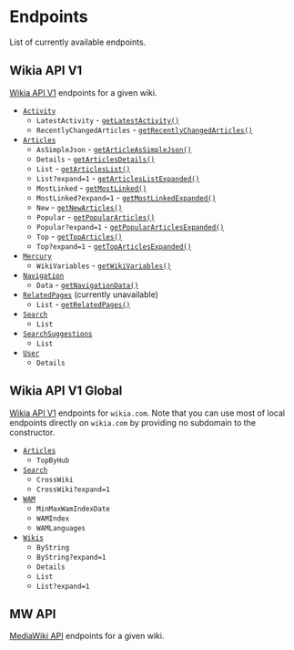# Endpoints
List of currently available endpoints.
## Wikia API V1
[Wikia API V1](http://dev.wikia.com/api/v1) endpoints for a given wiki.
* [`Activity`](http://dev.wikia.com/api/v1#!/Activity)
  * `LatestActivity` - [`getLatestActivity()`](WikiaAPI.html#getLatestActivity)
  * `RecentlyChangedArticles` - [`getRecentlyChangedArticles()`](WikiaAPI.html#getRecentlyChangedArticles)
* [`Articles`](http://dev.wikia.com/api/v1#!/Articles)
  * `AsSimpleJson` - [`getArticleAsSimpleJson()`](WikiaAPI.html#getArticleAsSimpleJson)
  * `Details` - [`getArticlesDetails()`](WikiaAPI.html#getArticlesDetails)
  * `List` - [`getArticlesList()`](WikiaAPI.html#getArticlesList)
  * `List?expand=1` - [`getArticlesListExpanded()`](WikiaAPI.html#getArticlesListExpanded)
  * `MostLinked` - [`getMostLinked()`](WikiaAPI.html#getMostLinked)
  * `MostLinked?expand=1` - [`getMostLinkedExpanded()`](WikiaAPI.html#getMostLinkedExpanded)
  * `New` - [`getNewArticles()`](WikiaAPI.html#getNewArticles)
  * `Popular` - [`getPopularArticles()`](WikiaAPI.html#getPopularArticles)
  * `Popular?expand=1` - [`getPopularArticlesExpanded()`](WikiaAPI.html#getPopularArticlesExpanded)
  * `Top` - [`getTopArticles()`](WikiaAPI.html#getTopArticles)
  * `Top?expand=1` - [`getTopArticlesExpanded()`](WikiaAPI.html#getTopArticlesExpanded)
* [`Mercury`](http://dev.wikia.com/api/v1#!/Mercury)
  * `WikiVariables` - [`getWikiVariables()`](WikiaAPI.html#getWikiVariables)
* [`Navigation`](http://dev.wikia.com/api/v1#!/Navigation)
  * `Data` - [`getNavigationData()`](WikiaAPI.html#getNavigationData)
* [`RelatedPages`](http://dev.wikia.com/api/v1#!/RelatedPages) (currently unavailable)
  * `List` - [`getRelatedPages()`](WikiaAPI.html#getRelatedPages)
* [`Search`](http://dev.wikia.com/api/v1#!/Search)
  * `List`
* [`SearchSuggestions`](http://dev.wikia.com/api/v1#!/SearchSuggestions)
  * `List`
* [`User`](http://dev.wikia.com/api/v1#!/User)
  * `Details`

## Wikia API V1 Global
[Wikia API V1](http://www.wikia.com/api/v1) endpoints for `wikia.com`. Note that you can use most of local endpoints directly on `wikia.com` by providing no subdomain to the constructor.
* [`Articles`](http://wikia.com/api/v1#!/Activity)
  * `TopByHub`
* [`Search`](http://www.wikia.com/api/v1#!/Search)
  * `CrossWiki`
  * `CrossWiki?expand=1`
* [`WAM`](http://www.wikia.com/api/v1#!/WAM)
  * `MinMaxWamIndexDate`
  * `WAMIndex`
  * `WAMLanguages`
* [`Wikis`](http://www.wikia.com/api/v1#!/Wikis)
  * `ByString`
  * `ByString?expand=1`
  * `Details`
  * `List`
  * `List?expand=1`

## MW API
[MediaWiki API](http://dev.wikia.com/api.php) endpoints for a given wiki.